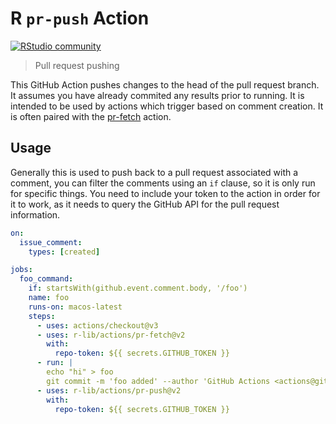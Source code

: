 # R `pr-push` Action

[![RStudio community](https://img.shields.io/badge/community-github--actions-blue?style=social&logo=rstudio&logoColor=75AADB)](https://community.rstudio.com/new-topic?category=Package%20development&tags=github-actions)

> Pull request pushing

This GitHub Action pushes changes to the head of the pull request branch. It
assumes you have already commited any results prior to running. It is intended
to be used by actions which trigger based on comment creation. It is often
paired with the
[pr-fetch](https://github.com/r-lib/actions/tree/v2/pr-fetch) action.

## Usage

Generally this is used to push back to a pull request associated with a
comment, you can filter the comments using an `if` clause, so it is only run for
specific things. You need to include your token to the action in order for it
to work, as it needs to query the GitHub API for the pull request information.

```yaml
on:
  issue_comment:
    types: [created]

jobs:
  foo_command:
    if: startsWith(github.event.comment.body, '/foo')
    name: foo
    runs-on: macos-latest
    steps:
      - uses: actions/checkout@v3
      - uses: r-lib/actions/pr-fetch@v2
        with:
          repo-token: ${{ secrets.GITHUB_TOKEN }}
      - run: |
        echo "hi" > foo
        git commit -m 'foo added' --author 'GitHub Actions <actions@github.com>'
      - uses: r-lib/actions/pr-push@v2
        with:
          repo-token: ${{ secrets.GITHUB_TOKEN }}
```
